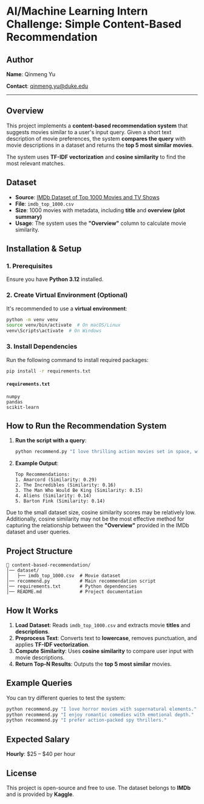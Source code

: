 # AI/Machine Learning Intern Challenge: Simple Content-Based Recommendation

## Author

**Name**: Qinmeng Yu

**Contact**: qinmeng.yu@duke.edu

****

## **Overview**
This project implements a **content-based recommendation system** that suggests movies similar to a user's input query. Given a short text description of movie preferences, the system **compares the query** with movie descriptions in a dataset and returns the **top 5 most similar movies**.

The system uses **TF-IDF vectorization** and **cosine similarity** to find the most relevant matches.

## **Dataset**
- **Source**: [IMDb Dataset of Top 1000 Movies and TV Shows](https://www.kaggle.com/datasets/harshitshankhdhar/imdb-dataset-of-top-1000-movies-and-tv-shows)
- **File**: `imdb_top_1000.csv`
- **Size**: 1000 movies with metadata, including **title** and **overview (plot summary)**
- **Usage**: The system uses the **"Overview"** column to calculate movie similarity.

## **Installation & Setup**

### **1. Prerequisites**
Ensure you have **Python 3.12** installed.

### **2. Create Virtual Environment (Optional)**
It's recommended to use a **virtual environment**:
```bash
python -m venv venv
source venv/bin/activate  # On macOS/Linux
venv\Scripts\activate  # On Windows
```

### **3. Install Dependencies**
Run the following command to install required packages:
```bash
pip install -r requirements.txt
```

#### **`requirements.txt`**
```plaintext
numpy
pandas
scikit-learn
```

## **How to Run the Recommendation System**
1. **Run the script with a query**:
   ```bash
   python recommend.py "I love thrilling action movies set in space, with a comedic twist."
   ```
2. **Example Output**:
   ```
   Top Recommendations:
   1. Amarcord (Similarity: 0.29)
   2. The Incredibles (Similarity: 0.16)
   3. The Man Who Would Be King (Similarity: 0.15)
   4. Aliens (Similarity: 0.14)
   5. Barton Fink (Similarity: 0.14)
   ```

Due to the small dataset size, cosine similarity scores may be relatively low. Additionally, cosine similarity may not be the most effective method for capturing the relationship between the **"Overview"** provided in the IMDb dataset and user queries.

## **Project Structure**

```
📂 content-based-recommendation/
│── dataset/
│   ├── imdb_top_1000.csv  # Movie dataset
│── recommend.py           # Main recommendation script
│── requirements.txt       # Python dependencies
│── README.md              # Project documentation
```

## **How It Works**
1. **Load Dataset**: Reads `imdb_top_1000.csv` and extracts movie **titles** and **descriptions**.
2. **Preprocess Text**: Converts text to **lowercase**, removes punctuation, and applies **TF-IDF vectorization**.
3. **Compute Similarity**: Uses **cosine similarity** to compare user input with movie descriptions.
4. **Return Top-N Results**: Outputs the **top 5 most similar** movies.

## **Example Queries**
You can try different queries to test the system:
```bash
python recommend.py "I love horror movies with supernatural elements."
python recommend.py "I enjoy romantic comedies with emotional depth."
python recommend.py "I prefer action-packed spy thrillers."
```

## **Expected Salary**

**Hourly**: $25 – $40 per hour

## **License**

This project is open-source and free to use. The dataset belongs to **IMDb** and is provided by **Kaggle**.